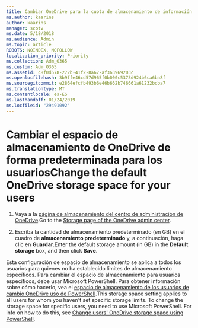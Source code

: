 ```yaml
---
title: Cambiar OneDrive para la cuota de almacenamiento de información empresarial
ms.author: kaarins
author: kaarins
manager: scotv
ms.date: 5/18/2018
ms.audience: Admin
ms.topic: article
ROBOTS: NOINDEX, NOFOLLOW
localization_priority: Priority
ms.collection: Adm_O365
ms.custom: Adm_O365
ms.assetid: c8f0d578-272b-41f2-8a67-af363969203c
ms.openlocfilehash: 3b9ffe46cd57d965f0b000c5373d924b6ca6ba8f
ms.sourcegitcommit: e2864efcfb493b6e46b662b746661a61232bdba7
ms.translationtype: MT
ms.contentlocale: es-ES
ms.lasthandoff: 01/24/2019
ms.locfileid: "29491092"
---
```

# <a name="change-the-default-onedrive-storage-space-for-your-users"></a><span data-ttu-id="2c8bb-102">Cambiar el espacio de almacenamiento de OneDrive de forma predeterminada para los usuarios</span><span class="sxs-lookup"><span data-stu-id="2c8bb-102">Change the default OneDrive storage space for your users</span></span>

1. <span data-ttu-id="2c8bb-103">Vaya a la [página de almacenamiento del centro de administración de OneDrive](https://admin.onedrive.com/?v=StorageSettings).</span><span class="sxs-lookup"><span data-stu-id="2c8bb-103">Go to the [Storage page of the OneDrive admin center](https://admin.onedrive.com/?v=StorageSettings).</span></span>
    
2. <span data-ttu-id="2c8bb-104">Escriba la cantidad de almacenamiento predeterminado (en GB) en el cuadro de **almacenamiento predeterminado** y, a continuación, haga clic en **Guardar**.</span><span class="sxs-lookup"><span data-stu-id="2c8bb-104">Enter the default storage amount (in GB) in the **Default storage** box, and then click **Save**.</span></span>
    
<span data-ttu-id="2c8bb-p101">Esta configuración de espacio de almacenamiento se aplica a todos los usuarios para quienes no ha establecido límites de almacenamiento específicos. Para cambiar el espacio de almacenamiento para usuarios específicos, debe usar Microsoft PowerShell. Para obtener información sobre cómo hacerlo, vea el [espacio de almacenamiento de los usuarios de cambio OneDrive uso de PowerShell](https://go.microsoft.com/fwlink/?linkid=866402).</span><span class="sxs-lookup"><span data-stu-id="2c8bb-p101">This storage space setting applies to all users for whom you haven't set specific storage limits. To change the storage space for specific users, you need to use Microsoft PowerShell. For info on how to do this, see [Change users' OneDrive storage space using PowerShell](https://go.microsoft.com/fwlink/?linkid=866402).</span></span>
  

